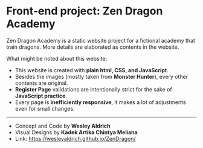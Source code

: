 # Front-end project: Zen Dragon Academy

  Zen Dragon Academy is a static website project for a fictional academy that train dragons.
  More details are elaborated as contents in the website.

  What might be noted about this website:
  - This website is created with **plain html, CSS, and JavaScript**.
  - Besides the images (mostly taken from **Monster Hunter**), every other contents are original.
  - **Register Page** validations are intentionally strict for the sake of **JavaScript practice**.
  - Every page is **inefficiently responsive**, it makes a lot of adjustments even for small changes.

---

- Concept and Code by **Wesley Aldrich**
- Visual Designs by **Kadek Artika Chintya Meliana**
- Link: https://wesleyaldrich.github.io/ZenDragon/
